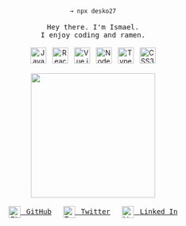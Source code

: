 <p align="center">
  <br>
  <code>→ npx desko27</code>
  <br>
  <br>
  <samp>Hey there. I'm Ismael.<br> I enjoy coding and ramen.</samp>
  <br>
  <br>
  <!-- https://docs.github.com/en/get-started/writing-on-github/getting-started-with-writing-and-formatting-on-github/basic-writing-and-formatting-syntax#specifying-the-theme-an-image-is-shown-to -->
  <picture>
    <source media="(prefers-color-scheme: dark)" srcset="https://api.iconify.design/simple-icons/javascript.svg?color=rgb(201,209,217)">
    <source media="(prefers-color-scheme: light)" srcset="https://api.iconify.design/simple-icons/javascript.svg?color=rgb(36,41,47)">
    <img alt="JavaScript" height="32" width="32" src="https://api.iconify.design/simple-icons/javascript.svg?color=rgb(36,41,47)">
  </picture>
  &nbsp;
  <picture>
    <source media="(prefers-color-scheme: dark)" srcset="https://api.iconify.design/simple-icons/react.svg?color=rgb(201,209,217)">
    <source media="(prefers-color-scheme: light)" srcset="https://api.iconify.design/simple-icons/react.svg?color=rgb(36,41,47)">
    <img alt="React" height="32" width="32" src="https://api.iconify.design/simple-icons/react.svg?color=rgb(36,41,47)">
  </picture>
  &nbsp;
  <picture>
    <source media="(prefers-color-scheme: dark)" srcset="https://api.iconify.design/simple-icons/vuedotjs.svg?color=rgb(201,209,217)">
    <source media="(prefers-color-scheme: light)" srcset="https://api.iconify.design/simple-icons/vuedotjs.svg?color=rgb(36,41,47)">
    <img alt="Vue.js" height="32" width="32" src="https://api.iconify.design/simple-icons/vuedotjs.svg?color=rgb(36,41,47)">
  </picture>
  &nbsp;
  <picture>
    <source media="(prefers-color-scheme: dark)" srcset="https://api.iconify.design/simple-icons/nodedotjs.svg?color=rgb(201,209,217)">
    <source media="(prefers-color-scheme: light)" srcset="https://api.iconify.design/simple-icons/nodedotjs.svg?color=rgb(36,41,47)">
    <img alt="Node.js" height="32" width="32" src="https://api.iconify.design/simple-icons/nodedotjs.svg?color=rgb(36,41,47)">
  </picture>
  &nbsp;
  <picture>
    <source media="(prefers-color-scheme: dark)" srcset="https://api.iconify.design/simple-icons/typescript.svg?color=rgb(201,209,217)">
    <source media="(prefers-color-scheme: light)" srcset="https://api.iconify.design/simple-icons/typescript.svg?color=rgb(36,41,47)">
    <img alt="TypeScript" height="32" width="32" src="https://api.iconify.design/simple-icons/typescript.svg?color=rgb(36,41,47)">
  </picture>
  &nbsp;
  <picture>
    <source media="(prefers-color-scheme: dark)" srcset="https://api.iconify.design/simple-icons/css3.svg?color=rgb(201,209,217)">
    <source media="(prefers-color-scheme: light)" srcset="https://api.iconify.design/simple-icons/css3.svg?color=rgb(36,41,47)">
    <img alt="CSS3" height="32" width="32" src="https://api.iconify.design/simple-icons/css3.svg?color=rgb(36,41,47)">
  </picture>
  <br>
  <br>
  <img src="https://media.giphy.com/media/q2ePk5TyEq8da/giphy.gif" width="250" />
  <br>
  <br>
  <a href="https://github.com/desko27"><picture>
    <source media="(prefers-color-scheme: dark)" srcset="https://api.iconify.design/simple-icons/github.svg?color=rgb(88,166,255)">
    <source media="(prefers-color-scheme: light)" srcset="https://api.iconify.design/simple-icons/github.svg?color=rgb(9,105,218)">
    <img alt="GitHub" height="24" width="24" src="https://api.iconify.design/simple-icons/github.svg?color=rgb(9,105,218)" valign="middle">
  </picture>&nbsp; <samp>GitHub</samp></a>
  &nbsp;&nbsp;&nbsp;&nbsp;
  <a href="https://twitter.com/desko27"><picture>
    <source media="(prefers-color-scheme: dark)" srcset="https://api.iconify.design/simple-icons/twitter.svg?color=rgb(88,166,255)">
    <source media="(prefers-color-scheme: light)" srcset="https://api.iconify.design/simple-icons/twitter.svg?color=rgb(9,105,218)">
    <img alt="Twitter" height="24" width="24" src="https://api.iconify.design/simple-icons/twitter.svg?color=rgb(9,105,218)" valign="middle">
  </picture>&nbsp; <samp>Twitter</samp></a>
  &nbsp;&nbsp;&nbsp;&nbsp;
  <a href="https://linkedin.com/in/desko27"><picture>
    <source media="(prefers-color-scheme: dark)" srcset="https://api.iconify.design/simple-icons/linkedin.svg?color=rgb(88,166,255)">
    <source media="(prefers-color-scheme: light)" srcset="https://api.iconify.design/simple-icons/linkedin.svg?color=rgb(9,105,218)">
    <img alt="Linked In" height="24" width="24" src="https://api.iconify.design/simple-icons/linkedin.svg?color=rgb(9,105,218)" valign="middle">
  </picture>&nbsp; <samp>Linked In</samp></a>
  <br>
  <br>
</p>
